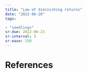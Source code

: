 ```yaml
---
title: "Law of diminishing returns"
date: "2022-06-20"
tags:

- "seedlings"
sr-due: 2022-06-23
sr-interval: 3
sr-ease: 250
---
```



# References

